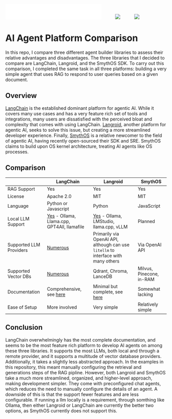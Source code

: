 
<p float="left">
  <img src="https://raw.githubusercontent.com/langchain-ai/langchain/master/docs/static/img/logo-light.svg" width="300">
  &nbsp;&nbsp;&nbsp;&nbsp;&nbsp;&nbsp;&nbsp;&nbsp;&nbsp;
  <img src="https://raw.githubusercontent.com/langroid/langroid/main/docs/assets/langroid-card-lambda-ossem-rust-1200-630.png" width="150">
  &nbsp;&nbsp;&nbsp;&nbsp;&nbsp;&nbsp;&nbsp;&nbsp;&nbsp;
  <img src="https://raw.githubusercontent.com/SmythOS/smyth-docs/refs/heads/main/static/img/smythos-500px.png" width="75">
</p>

# AI Agent Platform Comparison
In this repo, I compare three different agent builder libraries to assess their relative advantages and disadvantages. The three libraries that I decided to compare are LangChain, Langroid, and the SmythOS SDK. To carry out this comparison, I completed the same task in all three platforms: building a very simple agent that uses RAG to respond to user queries based on a given document.

## Overview
[LangChain](https://www.langchain.com/) is the established dominant platform for agentic AI. While it covers many use cases and has a very feature rich set of tools and integrations, many users are dissatisfied with the perceived bloat and complexity that comes with using LangChain. [Langroid](https://langroid.github.io/langroid/), another platform for agentic AI, seeks to solve this issue, but creating a more streamlined developer experience. Finally, [SmythOS](https://github.com/SmythOS/sre) is a relative newcomer to the field of agentic AI, having recently open-sourced their SDK and SRE. SmythOS claims to build upon OS kernel architecture, treating AI agents like OS processes.

## Comparison
|                      | LangChain  | Langroid | SmythOS    |
|----------------------|------------|----------|------------|
| RAG Support          | Yes        | Yes      | Yes        |
| License              | Apache 2.0 | MIT      | MIT        |
| Language             | Python or Javascript | Python | JavaScript |
| Local LLM Support    | [Yes](https://python.langchain.com/docs/how_to/local_llms/) - Ollama, Llama.cpp, GPT4All, llamafile | [Yes](https://langroid.github.io/langroid/tutorials/local-llm-setup/) - Ollama, LMStudio, llama.cpp, vLLM | Planned |
| Supported LLM Providers | [Numerous](https://python.langchain.com/docs/integrations/llms/) | Primarily via OpenAI API, although can use `litellm` to interface with many others | Via OpenAI API |
| Supported Vector DBs | [Numerous](https://python.langchain.com/docs/integrations/vectorstores/) | Qdrant, Chroma, LanceDB | Milvus, Pinecone, in-RAM |
| Documentation | Comprehensive, see [here](https://python.langchain.com/docs/introduction/) | Minimal but complete, see [here](https://langroid.github.io/langroid/quick-start/) | Somewhat lacking |
| Ease of Setup | More involved | Very simple | Relatively simple

## Conclusion
LangChain overwhelmingly has the most complete documentation, and seems to be the most feature rich platform to develop AI agents on among these three libraries. It supports the most LLMs, both local and through a remote provider, and it supports a multitude of vector database providers. Additionally, it takes a slightly less abstracted approach. In the examples in this repository, this meant manually configuring the retrieval and generations steps of the RAG pipline. However, both Langroid and SmythOS take a much more streamlined, organized, and higher-level approach, making development simpler. They come with preconfigured chat agents, which reduces the need to manually configure the details of an agent. A downside of this is that the support fewer features and are less configurable. If running a llm locally is a requirement, through somthing like Ollama, then either Langroid or LangChain are currently the better two options, as SmythOS currently does not support this.
